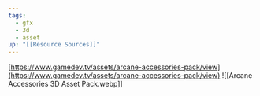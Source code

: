 ```yaml
---
tags:
  - gfx
  - 3d
  - asset
up: "[[Resource Sources]]"
---
```

[https://www.gamedev.tv/assets/arcane-accessories-pack/view](https://www.gamedev.tv/assets/arcane-accessories-pack/view)
![[Arcane Accessories 3D Asset Pack.webp]]